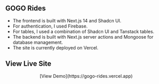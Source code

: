 ## GOGO Rides

- The frontend is built with Next.js 14 and Shadcn UI.
- For authentication, I used Firebase.
- For tables, I used a combination of Shadcn UI and Tanstack tables.
- The backend is built with Next.js server actions and Mongoose for database management.
- The site is currently deployed on Vercel.

## View Live Site

<p align="center">
  [View Demo](https://gogo-rides.vercel.app)
</p>
